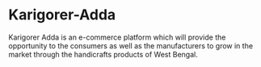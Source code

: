 # Karigorer-Adda
Karigorer Adda is an e-commerce platform which will provide the opportunity to the consumers as well as the manufacturers to grow in the market through the handicrafts products of West Bengal.
